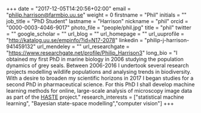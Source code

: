 +++
date = "2017-12-05T14:20:56+02:00"
email = "philip.harrison@farmbio.uu.se"
weight = 0
firstname = "Phil"
initials = ""
job_title = "PhD Student"
lastname = "Harrison"
nickname = "phil"
orcid = "0000-0003-4046-9017"
photo_file = "people/phil.jpg"
title = "phil"
twitter = ""
google_scholar = ""
url_blog = ""
url_homepage = ""
url_uuprofile = "http://katalog.uu.se/empinfo/?id=N17-2078"
linkedin = "philip-j-harrison-941459132"
url_mendeley = ""
url_researchgate = "https://www.researchgate.net/profile/Philip_Harrison3"
long_bio = "I obtained my first PhD in marine biology in 2006 studying the population dynamics of grey seals. Between 2006-2016 I undertook several research projects modelling wildlife populations and analysing trends in biodiversity. With a desire to broaden my scientific horizons in 2017 I began studies for a second PhD in pharmaceutical science. For this PhD I shall develop machine learning methods for online, large-scale analysis of microscopy image data as part of the [HASTE](http://haste.research.it.uu.se/) project."
research_interests = ["statistical machine learning", "Bayesian state-space modelling","computer vision"]
+++


